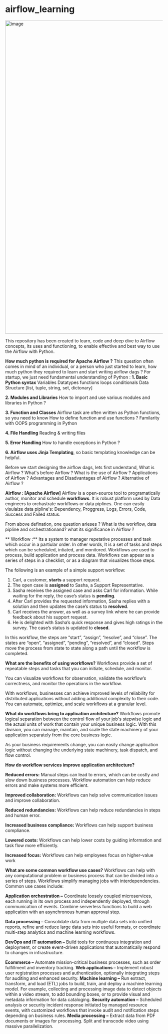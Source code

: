 # airflow_learning
<img width="1000" alt="image" src="https://github.com/user-attachments/assets/fc448e81-d1b3-43c5-9447-a38ad235a108">


This repository has been created to learn, code and deep dive to Airflow concepts, its uses and functioning, to enable effective and best way to use the Airflow with Python.

**How much python is required for Apache Airflow ?**
  This question often comes in mind of an individual, or a person who just started to learn, how much python they required to learn and start writing airflow dags ?
  For startup, we just need fundamental understanding of Python :
  **1. Basic Python syntax**
       Variables
       Datatypes
       functions
       loops
       conditionals
       Data Structure [list, tuple, string, set, dictonary]

  **2.  Modules and Libraries**
        How to import and use various modules and libraries in Python ?

  **3.  Function and Classes**
         Airflow task are often written as Python functions, so you need to know
            How to define function and use functions ?
            Familarity with OOPS programming in Python

  **4. File Handling**
       Reading & writing files

  **5.  Error Handling**
        How to handle exceptions in Python ?

  **6.  Airflow uses Jinja Templating**, so basic templating knowledge can be helpful.

Before we start designing the airflow dags, lets first understand, 
  What is Airflow ? 
  What's before Airflow ?
  What is the use of Airflow ?
  Applications of Airflow ?
  Advantages and Disadvantages of Airflow ?
  Alternative of Airflow ?

**Airflow : [Apache Airflow]**
  Airflow is a open-source tool to programatically author, monitor and schedule **workflows**.
  It is robust platform used by Data engineers to orchastrate workflows or data piplines. 
  One can easily visulaize data pipline's:
    Dependency, Proggress, Logs, Errors, Code, Success and Failed status.

  From above defination, one question arieses ? What is the workflow, data pipline and orchestrationand? what its significance in Airflow ?

 ** Workflow :** Its a system to manager repetative processes and task which occur in a partiular order. 
  In other words, It is a set of tasks and steps which can be scheduled, intiated, and monitored. 
  Workflows are used to process, build application and process data.
  Workflows can appear as a series of steps in a checklist, or as a diagram that visualizes those steps.

  The following is an example of a simple support workflow:

  1.  Carl, a customer, **starts** a support request.
  2.  The open case is **assigned** to Sasha, a Support Representative.
  3.  Sasha receives the assigned case and asks Carl for information. While waiting for the reply, the case’s status is **pending**.
  4.  After Carl provides the requested information, Sasha replies with a solution and then updates the case’s status to **resolved**.
  5.  Carl receives the answer, as well as a survey link where he can provide feedback about his support request.
  6.  He is delighted with Sasha’s quick response and gives high ratings in the survey. The case’s status is updated to **closed**.

In this workflow, the steps are “start”, “assign”, “resolve”, and “close”. The states are “open”, “assigned”, “pending”, “resolved”, and “closed”. Steps move the process from state to state along a path until the workflow is completed.


**What are the benefits of using workflows?**
Workflows provide a set of repeatable steps and tasks that you can initiate, schedule, and monitor.

You can visualize workflows for observation, validate the workflow’s correctness, and monitor the operations in the workflow.

With workflows, businesses can achieve improved levels of reliability for distributed applications without adding additional complexity to their code. You can automate, optimize, and scale workflows at a granular level. 

**What do workflows bring to application architecture?**
Workflows promote logical separation between the control flow of your job's stepwise logic and the actual units of work that contain your unique business logic. With this division, you can manage, maintain, and scale the state machinery of your application separately from the core business logic.

As your business requirements change, you can easily change application logic without changing the underlying state machinery, task dispatch, and flow control.

**How do workflow services improve application architecture?**

  **Reduced errors:** Manual steps can lead to errors, which can be costly and slow down business processes. 
                       Workflow automation can help reduce errors and make systems more efficient. 
  
  **Improved collaboration:** Workflows can help solve communication issues and improve collaboration. 
 
  **Reduced redundancies:** Workflows can help reduce redundancies in steps and human error. 
 
  **Increased business compliance:** Workflows can help support business compliance. 
 
  **Lowered costs:** Workflows can help lower costs by guiding information and task flow more efficiently. 
 
  **Increased focus:** Workflows can help employees focus on higher-value work


**What are some common workflow use cases?**
Workflows can help with any computational problem or business process that can be divided into a series of steps. Workflows simplify managing jobs with interdependencies. Common use cases include:

**Application orchestration –** Coordinate loosely coupled microservices, each running in its own process and independently deployed, through communication of events. Combine serverless functions to build a web application with an asynchronous human approval step.

**Data processing –** Consolidate data from multiple data sets into unified reports, refine and reduce large data sets into useful formats, or coordinate multi-step analytics and machine learning workflows.

**DevOps and IT automation –** Build tools for continuous integration and deployment, or create event-driven applications that automatically respond to changes in infrastructure.

**Ecommerce –** Automate mission-critical business processes, such as order fulfillment and inventory tracking.
**Web applications –** Implement robust user registration processes and authentication, optionally integrating steps for auditing and enhanced security.
**Machine learning –** Run extract, transform, and load (ETL) jobs to build, train, and deploy a machine learning model. For example, collecting and processing image data to detect objects within a video stream, to add bounding boxes, or to provide visual and metadata information for data cataloging.
**Security automation –** Scheduled analysis or security incident response initiated by managed resource events, with customized workflows that invoke audit and notification steps depending on business rules.
**Media processing –** Extract data from PDF documents or images for processing. Split and transcode video using massive parallelization. 

  
  
  

  
  
  
  
  



     
